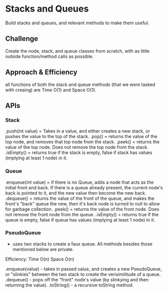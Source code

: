 # Stacks and Queues
Build stacks and queues, and relevant methods to make them useful.

## Challenge
Create the node, stack, and queue classes from scratch, with as little outside function/method calls as possible.

## Approach & Efficiency
all functions of both the stack and queue methods (that we were tasked with creaing) are Time O(1) and Space O(1). 

## APIs

### Stack

.push(int value) = Takes in a value, and either creates a new stack, or pushes the value to the top of the stack.
.pop() = returns the value of the top node, and removes that top node from the stack.
.peek() = returns the value of the top node. Does not remove the top node from the stack.
.isEmpty() = returns true if the stack is empty, false if stack has values (implying at least 1 node) in it.

### Queue

.enqueue(int value) = if there is no Queue, adds a node that acts as the initial front and back. If there is a queue already present, the current node's back is pointed to it, and the new value then become the new back.
.dequeue() = returns the value of the front of the queue, and makes the front's "back" queue the new, then it's back node is turned to null to allow for garbage collection.
.peek() = returns the value of the front node. Does not remove the front node from the queue.
.isEmpty() = returns true if the queue is empty, false if queue has values (implying at least 1 node) in it.

### PseudoQueue
- uses two stacks to create a faux queue. All methods besides those mentioned below are private.

Efficiency:
Time O(n)
Space O(n)

.enqueue(value) - takes in passed value, and creates a new PseudoQueue, or "slinkies" between the two stack to create the verisimilitude of a queue.
.dequeue() - pops off the "front" node's value (by slinkying and then returning the value).
.toString() - a recursive toString method.